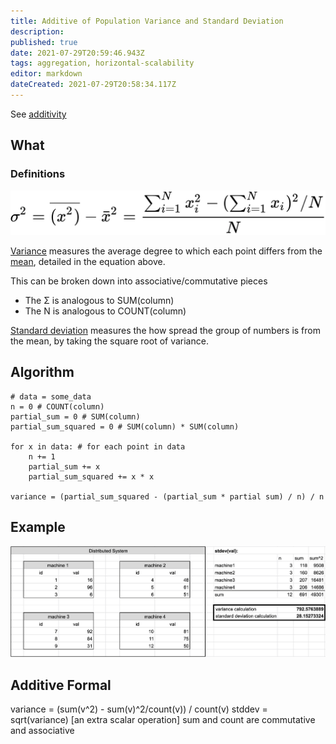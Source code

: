 ```yaml
---
title: Additive of Population Variance and Standard Deviation
description: 
published: true
date: 2021-07-29T20:59:46.943Z
tags: aggregation, horizontal-scalability
editor: markdown
dateCreated: 2021-07-29T20:58:34.117Z
---
```


See [additivity](/training/qram/additivity)

## What

### Definitions
![variance.png](/variance.png)

[Variance](https://en.wikipedia.org/wiki/Variance) measures the average degree to which each point differs from the [mean](https://en.wikipedia.org/wiki/Arithmetic_mean), detailed in the equation above.

This can be broken down into associative/commutative pieces  
* The Σ is analogous to SUM(column)
* The N is analogous to COUNT(column)

[Standard deviation](https://en.wikipedia.org/wiki/Standard_deviation) measures the how spread the group of numbers is from the mean, by taking the square root of variance.

## Algorithm

```
# data = some_data 
n = 0 # COUNT(column)
partial_sum = 0 # SUM(column)
partial_sum_squared = 0 # SUM(column) * SUM(column)

for x in data: # for each point in data
    n += 1
    partial_sum += x
    partial_sum_squared += x * x
    
variance = (partial_sum_squared - (partial_sum * partial sum) / n) / n 
```

## Example

![standard_deviation.png](/standard_deviation.png)

## Additive Formal

variance = (sum(v^2) - sum(v)^2/count(v)) / count(v)
stddev = sqrt(variance) [an extra scalar operation]
sum and count are commutative and associative
